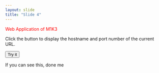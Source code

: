 ```yaml
---
layout: slide
title: "Slide 4"
---
```

<p style="color:red">Web Application of M1K3</p>

<p>Click the button to display the hostname and port number of the current URL.</p>

<button onclick="myFunction()">Try it</button>

<p id="demo"></p>

<script>
function myFunction() {
  var x = location.host;
  document.getElementById("demo").innerHTML = x;
}
</script>

If you can see this, done me
